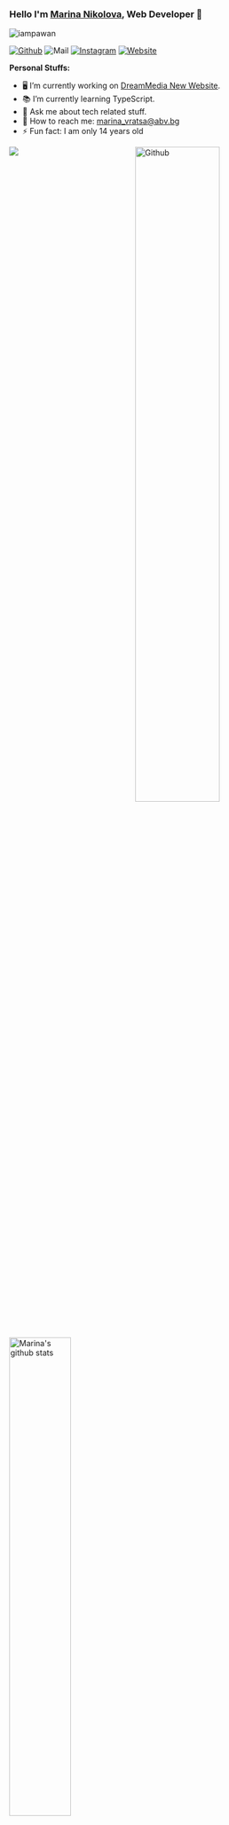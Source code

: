 ### Hello I'm [Marina Nikolova](https://www.dreammedia.bg/), Web Developer 👋

<img src="https://camo.githubusercontent.com/b08b0a41794bdfbc0314c43b09f34d3974952ad1/68747470733a2f2f6b6f6d617265762e636f6d2f67687076632f3f757365726e616d653d69616d706177616e266c6162656c3d566965777326636f6c6f723d626c7565267374796c653d706c6173746963" alt="iampawan" data-canonical-src="https://komarev.com/ghpvc/?username=iampawan&amp;label=Views&amp;color=blue&amp;style=plastic" style="max-width:100%;">

<p>
  <a href="https://github.com/MarinaTzvetanova"><img src="https://camo.githubusercontent.com/71306d540e1cc165cf679a0eb24b6a88f1aae9be/68747470733a2f2f696d672e736869656c64732e696f2f62616467652f2d4769746875622d3030303f7374796c653d666c6174266c6f676f3d476974687562266c6f676f436f6c6f723d7768697465" alt="Github" data-canonical-src="https://img.shields.io/badge/-Github-000?style=flat&amp;logo=Github&amp;logoColor=white" style="max-width:100%;"></a>
  <img src="https://camo.githubusercontent.com/4419e6b1071b205d82a15506ee6efe58776626a0/68747470733a2f2f696d672e736869656c64732e696f2f62616467652f2d4d61696c2d6331343433383f7374796c653d666c6174266c6f676f3d476d61696c266c6f676f436f6c6f723d7768697465" alt="Mail" data-canonical-src="https://img.shields.io/badge/-Mail-c14438?style=flat&amp;logo=Gmail&amp;logoColor=white" style="max-width:100%;">
  <a href="https://www.instagram.com/marinatzvetanova" rel="nofollow"><img src="https://camo.githubusercontent.com/5c89e5c85da98aa1a77cd77c0842e335daa1b939/68747470733a2f2f696d672e736869656c64732e696f2f62616467652f2d496e7374616772616d2d6331333538343f7374796c653d666c6174266c6162656c436f6c6f723d633133353834266c6f676f3d696e7374616772616d266c6f676f436f6c6f723d7768697465" alt="Instagram" data-canonical-src="https://img.shields.io/badge/-Instagram-c13584?style=flat&amp;labelColor=c13584&amp;logo=instagram&amp;logoColor=white" style="max-width:100%;"></a>
<a href="mailto:marina_vratsa@abv.bg"><im
g src="https://camo.githubusercontent.com/4419e6b1071b205d82a15506ee6efe58776626a0/68747470733a2f2f696d672e736869656c64732e696f2f62616467652f2d4d61696c2d6331343433383f7374796c653d666c6174266c6f676f3d476d61696c266c6f676f436f6c6f723d7768697465" alt="Mail" data-canonical-src="https://img.shields.io/badge/-Mail-c14438?style=flat&amp;logo=Gmail&amp;logoColor=white" style="max-width:55%;"></a>
<a href="https://www.dreammedia.bg/" rel="nofollow"><img src="https://camo.githubusercontent.com/f75244383c714858b0766580d60af9fc0bd44c83/68747470733a2f2f696d672e736869656c64732e696f2f776562736974653f75726c3d687474707325334125324625324676616c6572692e6d6c" alt="Website" data-canonical-src="https://img.shields.io/website?url=https%3A%2F%2Fvaleri.ml" style="max-width:100%;"></a></p>


<strong>Personal Stuffs:</strong>

- 🖥️ I’m currently working on [DreamMedia New Website](https://www.dreammedia.bg/).
- 📚 I’m currently learning TypeScript.
- 💬 Ask me about tech related stuff.
- 📨 How to reach me: marina_vratsa@abv.bg
- ⚡ Fun fact: I am only 14 years old


<a target="_blank" rel="noopener noreferrer" href="https://raw.githubusercontent.com/ValeriMladenov/ValeriMladenov/87110469441a6ad2f4369de348900faabc4ff63a/githeader.svg"><img width="55%" align="right" alt="Github" src="![Лого](https://user-images.githubusercontent.com/73702043/97802066-ae749b80-1c49-11eb-855c-d468bdef8e9f.png)" style="max-width:60%;"></a>

<img align="center" src="https://camo.githubusercontent.com/42d7149e76d6f70e3e86351b330b0c7e2b843324/68747470733a2f2f6769746875622d726561646d652d73746174732e76657263656c2e6170702f6170692f746f702d6c616e67732f3f757365726e616d653d69616d706177616e267468656d653d6c6967687426686964655f6c616e67735f62656c6f773d31" data-canonical-src="https://github-readme-stats.vercel.app/api/top-langs/?username=iampawan&amp;theme=light&amp;hide_langs_below=1" style="max-width:100%;"><img width="47%" align="top-right" alt="Marina's github stats" src="https://github-readme-stats.vercel.app/api?username=MarinaTzvetanova&&show_icons=true&title_color=662d4e&icon_color=662d4e&text_color=662d4e&bg_color=ffffff;show_icons=true&amp;hide_border=true" style="max-width:100%;">

<strong>Languages and Tools:</strong>
<img width="10%" src="https://camo.githubusercontent.com/a6b5be065879d83cc7873a4c485ac3bc1f33bb2f/68747470733a2f2f7777772e766563746f726c6f676f2e7a6f6e652f6c6f676f732f7068702f7068702d617232312e737667" data-canonical-src="https://www.vectorlogo.zone/logos/php/php-ar21.svg" style="max-width:100%;"> <img width="10%" src="https://camo.githubusercontent.com/c107b70b074bcc319da192aba5e5b5e9b88c411a/68747470733a2f2f7777772e766563746f726c6f676f2e7a6f6e652f6c6f676f732f657870726573736a732f657870726573736a732d617232312e737667" data-canonical-src="https://www.vectorlogo.zone/logos/expressjs/expressjs-ar21.svg" style="max-width:100%;"> <img width="10%" src="https://camo.githubusercontent.com/ca58986c1f0a15af8c0207377272e1e7c1368520/68747470733a2f2f7777772e766563746f726c6f676f2e7a6f6e652f6c6f676f732f6772617068716c2f6772617068716c2d617232312e737667" data-canonical-src="https://www.vectorlogo.zone/logos/graphql/graphql-ar21.svg" style="max-width:100%;"> 
